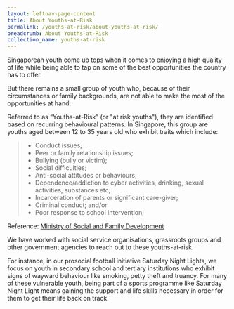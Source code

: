 ```yaml
---
layout: leftnav-page-content
title: About Youths-at-Risk
permalink: /youths-at-risk/about-youths-at-risk/
breadcrumb: About Youths-at-Risk
collection_name: youths-at-risk
---
```


Singaporean youth come up tops when it comes to enjoying a high quality of life while being able to tap on some of the best opportunities the country has to offer.

But there remains a small group of youth who, because of their circumstances or family backgrounds, are not able to make the most of the opportunities at hand.

Referred to as “Youths-at-Risk” (or "at risk youths"), they are identified based on recurring behavioural patterns. In Singapore, this group are youths aged between 12 to 35 years old who exhibit traits which include:

>* Conduct issues;
> * Peer or family relationship issues;
> * Bullying (bully or victim);
> * Social difficulties;
> * Anti-social attitudes or behaviours;
> * Dependence/addiction to cyber activities, drinking, sexual activities, substances etc;
> * Incarceration of parents or significant care-giver;
> * Criminal conduct; and/or 
> * Poor response to school intervention;

Reference: [Ministry of Social and Family Development](https://www.msf.gov.sg/policies/Children-and-Youth/Rebuilding-Children-and-Youth/Pages/default.aspx)

We have worked with social service organisations, grassroots groups and other government agencies to reach out to these youths-at-risk. 

For instance, in our prosocial football initiative Saturday Night Lights, we focus on youth in secondary school and tertiary institutions who exhibit signs of wayward behaviour like smoking, petty theft and truancy. For many of these vulnerable youth, being part of a sports programme like Saturday Night Light means gaining the support and life skills necessary in order for them to get their life back on track. 
